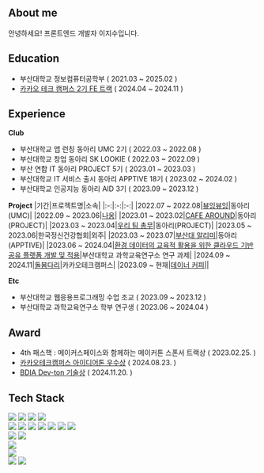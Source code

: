 ## About me
안녕하세요! 프론트엔드 개발자 이지수입니다. 

## Education
- 부산대학교 정보컴퓨터공학부 ( 2021.03 ~ 2025.02 )
- [카카오 테크 캠퍼스 2기 FE 트랙](https://www.kakaotechcampus.com/user/index.do) ( 2024.04 ~ 2024.11 )

## Experience
<b>Club</b>
- 부산대학교 앱 런칭 동아리 UMC 2기 ( 2022.03 ~ 2022.08 )   
- 부산대학교 창업 동아리 SK LOOKIE ( 2022.03 ~ 2022.09 )
- 부산 연합 IT 동아리 PROJECT 5기 ( 2023.01 ~ 2023.03 )
- 부산대학교 IT 서비스 출시 동아리 APPTIVE 18기 ( 2023.02 ~ 2024.02 )
- 부산대학교 인공지능 동아리 AID 3기 ( 2023.09 ~ 2023.12 )

<b>Project</b>
|기간|프로젝트명|소속|
|:-:|:-:|:-:|
|2022.07 ~ 2022.08|[뷰잉뷰잉](https://github.com/viewingviewing/front-end-codes)|동아리(UMC)|
|2022.09 ~ 2023.06|[나옹](https://github.com/dlwltn0430/Naong)|
|2023.01 ~ 2023.02|[CAFE AROUND](https://github.com/dlwltn0430/cafe-around-frontend)|동아리(PROJECT)|
|2023.03 ~ 2023.04|[우리 팀 총무](https://github.com/dlwltn0430/dutchpay-calculator)|동아리(PROJECT)|
|2023.05 ~ 2023.06|한국정신건강협회|외주|
|2023.03 ~ 2023.07|[부산대 알리미](https://github.com/ApptiveDev/apptive-18th-team4-frontend)|동아리(APPTIVE)|
|2023.06 ~ 2024.04|[환경 데이터의 교육적 활용을 위한 클라우드 기반 공유 플랫폼 개발 및 적용](https://github.com/EnvEduPNU/EnvEdu_Front)|부산대학교 과학교육연구소 연구 과제|
|2024.09 ~ 2024.11|[돌봄다리](https://github.com/kakao-tech-campus-2nd-step3/Team13_FE)|카카오테크캠퍼스|
|2023.09 ~ 현재|[데이너 커피](https://dayner.net/)||

<b>Etc</b>
- 부산대학교 웹응용프로그래밍 수업 조교 ( 2023.09 ~ 2023.12 )
- 부산대학교 과학교육연구소 학부 연구생 ( 2023.06 ~ 2024.04 )

## Award
- 4th 패스핵 : 메이커스페이스와 함께하는 메이커톤 스폰서 트랙상 ( 2023.02.25. )
- [카카오테크캠퍼스 아이디어톤 우수상](https://github.com/kakao-tech-campus-2nd-step3/Team13_FE) ( 2024.08.23. )
- [BDIA Dev-ton 기술상](https://github.com/pnucse-capstone-2024/Capstone-2024-team-05) ( 2024.11.20. )

## Tech Stack 
<img src="https://img.shields.io/badge/Python-3776AB?style=flat-square&logo=Python&logoColor=white"> <img src="https://img.shields.io/badge/C-A8B9CC?style=flat-square&logo=C&logoColor=white"> <img src="https://img.shields.io/badge/C++-00599C?style=flat-square&logo=C%2B%2B&logoColor=white"> <img src="https://img.shields.io/badge/Java-007396?style=flat-square&logo=Conda-Forge&logoColor=white"><br>
<img src="https://img.shields.io/badge/JavaScript-F7DF1E?style=flat-square&logo=JavaScript&logoColor=white"> <img src="https://img.shields.io/badge/React-61DAFB?style=flat-square&logo=React&logoColor=white"> <img src="https://img.shields.io/badge/Typescript-3178C6?style=flat-square&logo=Typescript&logoColor=white"> <img src="https://img.shields.io/badge/Sass-CC6699?style=flat-square&logo=Sass&logoColor=white"> <img src="https://img.shields.io/badge/Storybook-FF4785?style=flat-square&logo=storybook&logoColor=white"> <img src="https://img.shields.io/badge/-Chakra%20UI-319795?style=flat-square&logo=chakraui&logoColor=white"> <img src="https://img.shields.io/badge/React Query-FF4154?style=flat-square&logo=reactquery&logoColor=white"><br>
<img src="https://img.shields.io/badge/Node.js-339933?style=flat-square&logo=Node.js&logoColor=white"> <img src="https://img.shields.io/badge/php-777BB4?style=flat-square&logo=php&logoColor=white"><br>
<img src="https://img.shields.io/badge/Kotlin-7F52FF?style=flat-square&logo=Kotlin&logoColor=white"><br>
<img src="https://img.shields.io/badge/Firebase-FFCA28?style=flat-square&logo=Firebase&logoColor=white"><br>
<img src="https://img.shields.io/badge/PostgreSQL-4169E1?style=flat-square&logo=postgresql&logoColor=white"> <img src="https://img.shields.io/badge/MySQL-4479A1?style=flat-square&logo=mysql&logoColor=white"> 
